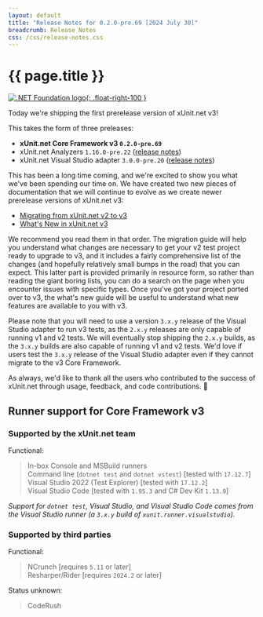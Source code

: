 ```yaml
---
layout: default
title: "Release Notes for 0.2.0-pre.69 [2024 July 30]"
breadcrumb: Release Notes
css: /css/release-notes.css
---
```


# {{ page.title }}

[![.NET Foundation logo](https://raw.githubusercontent.com/xunit/media/main/dotnet-foundation.svg){: .float-right-100 }](https://dotnetfoundation.org/projects/project-detail/xunit)

Today we're shipping the first prerelease version of xUnit.net v3!

This takes the form of three preleases:

* **xUnit.net Core Framework v3 `0.2.0-pre.69`**
* xUnit.net Analyzers `1.16.0-pre.22` ([release notes](/releases/analyzers/1.16.0-pre.22))
* xUnit.net Visual Studio adapter `3.0.0-pre.20` ([release notes](/releases/visualstudio/3.0.0-pre.20))

This has been a long time coming, and we're excited to show you what we've been spending our time on. We have created two new pieces of documentation that we will continue to evolve as we create newer prerelease versions of xUnit.net v3:

* [Migrating from xUnit.net v2 to v3](/docs/getting-started/v3/migration)
* [What's New in xUnit.net v3](/docs/getting-started/v3/whats-new)

We recommend you read them in that order. The migration guide will help you understand what changes are necessary to get your v2 test project ready to upgrade to v3, and it includes a fairly comprehensive list of the changes (and hopefully relatively small bumps in the road) that you can expect. This latter part is provided primarily in resource form, so rather than reading the giant boring lists, you can do a search on the page when you encounter issues with specific types. Once you've got your project ported over to v3, the what's new guide will be useful to understand what new features are available to you with v3.

Please note that you will need to use a version `3.x.y` release of the Visual Studio adapter to run v3 tests, as the `2.x.y` releases are only capable of running v1 and v2 tests. We will eventually stop shipping the `2.x.y` builds, as the `3.x.y` builds are also capable of running v1 and v2 tests. We'd love if users test the `3.x.y` release of the Visual Studio adapter even if they cannot migrate to the v3 Core Framework.

As always, we'd like to thank all the users who contributed to the success of xUnit.net through usage, feedback, and code contributions. 🎉

## Runner support for Core Framework v3

### Supported by the xUnit.net team

Functional:

> <span class="glyphicon glyphicon-ok-sign"></span> In-box Console and MSBuild runners<br />
> <span class="glyphicon glyphicon-ok-sign"></span> Command line (`dotnet test` and `dotnet vstest`) [tested with `17.12.7`]<br />
> <span class="glyphicon glyphicon-ok-sign"></span> Visual Studio 2022 (Test Explorer) [tested with `17.12.2`]<br />
> <span class="glyphicon glyphicon-ok-sign"></span> Visual Studio Code [tested with `1.95.3` and C# Dev Kit `1.13.9`]

_Support for `dotnet test`, Visual Studio, and Visual Studio Code comes from the Visual Studio runner (a `3.x.y` build of `xunit.runner.visualstudio`)._

### Supported by third parties

Functional:

> <span class="glyphicon glyphicon-ok-sign"></span> NCrunch [requires `5.11` or later]<br />
> <span class="glyphicon glyphicon-ok-sign"></span> Resharper/Rider [requires `2024.2` or later]

Status unknown:

> <span class="glyphicon glyphicon-question-sign"></span> CodeRush
